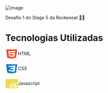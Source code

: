 ![image](https://user-images.githubusercontent.com/92201792/179612270-10d16244-2edd-4f1c-828d-742860dcd996.png)

Desafio 1 do Stage 5 da Rockeseat 💜🚀
##
<h1>
  Tecnologias Utilizadas
</h1>

<p>
    <img align="center" height="30" width="40" src="https://raw.githubusercontent.com/devicons/devicon/master/icons/html5/html5-original.svg">HTML <br>
    <br>
    <img align="center" height="30" width="40" src="https://raw.githubusercontent.com/devicons/devicon/master/icons/css3/css3-original.svg">CSS<br>
    <br>
    <img align="center" height="30" width="40" src="https://raw.githubusercontent.com/devicons/devicon/master/icons/javascript/javascript-plain.svg">Javascript
</p>

##

